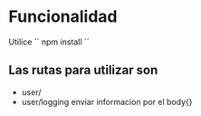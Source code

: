 # Funcionalidad
Utilice 
´´ npm install ´´

## Las rutas para utilizar son

* user/
* user/logging enviar informacion por el body{}